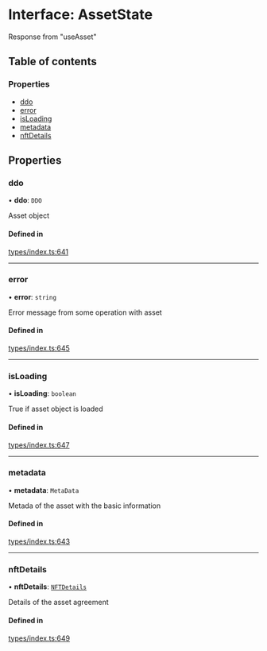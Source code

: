 # Interface: AssetState

Response from "useAsset"

## Table of contents

### Properties

- [ddo](AssetState.md#ddo)
- [error](AssetState.md#error)
- [isLoading](AssetState.md#isloading)
- [metadata](AssetState.md#metadata)
- [nftDetails](AssetState.md#nftdetails)

## Properties

### ddo

• **ddo**: `DDO`

Asset object

#### Defined in

[types/index.ts:641](https://github.com/nevermined-io/react-components/blob/9a583d0/catalog/src/types/index.ts#L641)

___

### error

• **error**: `string`

Error message from some operation with asset

#### Defined in

[types/index.ts:645](https://github.com/nevermined-io/react-components/blob/9a583d0/catalog/src/types/index.ts#L645)

___

### isLoading

• **isLoading**: `boolean`

True if asset object is loaded

#### Defined in

[types/index.ts:647](https://github.com/nevermined-io/react-components/blob/9a583d0/catalog/src/types/index.ts#L647)

___

### metadata

• **metadata**: `MetaData`

Metada of the asset with the basic information

#### Defined in

[types/index.ts:643](https://github.com/nevermined-io/react-components/blob/9a583d0/catalog/src/types/index.ts#L643)

___

### nftDetails

• **nftDetails**: [`NFTDetails`](NFTDetails.md)

Details of the asset agreement

#### Defined in

[types/index.ts:649](https://github.com/nevermined-io/react-components/blob/9a583d0/catalog/src/types/index.ts#L649)
